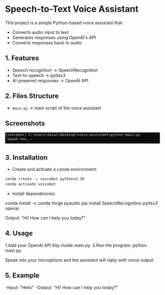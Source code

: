 # Speech-to-Text Voice Assistant

This project is a simple Python-based voice assistant that:

- Converts audio input to text
- Generates responses using OpenAI's API
- Converts responses back to audio

## 1. Features
- Speech recognition → SpeechRecognition  
- Text-to-speech → pyttsx3  
- AI-powered responses → OpenAI API  

## 2. Files Structure
- `main.py` → main script of the voice assistant

## Screenshots
![App Screenshot](voice-assistant/Screenshot_1.png.png)

## 3. Installation
- Create and activate a conda environment:
```bash
conda create -n voicebot python=3.10
conda activate voicebot
 ```
- Install dependencies:

conda install -c conda-forge pyaudio
pip install SpeechRecognition pyttsx3 openai

Output: "Hi! How can I help you today?"

## 4. Usage

1.Add your OpenAI API Key inside main.py.
2.Run the program:
python main.py

Speak into your microphone and the assistant will reply with voice output.

## 5. Example

-Input: "Hello"
-Output: "Hi! How can I help you today?"

